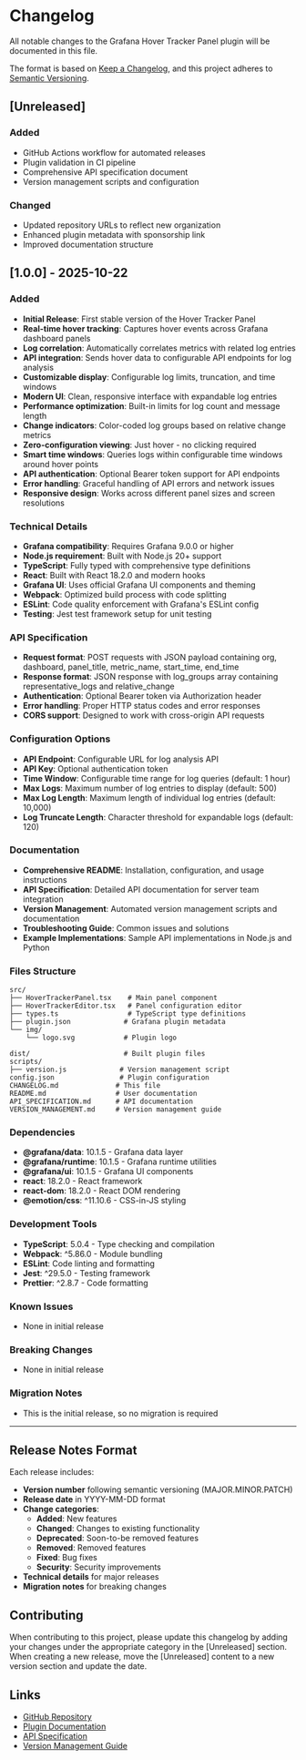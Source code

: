 # Changelog

All notable changes to the Grafana Hover Tracker Panel plugin will be documented in this file.

The format is based on [Keep a Changelog](https://keepachangelog.com/en/1.0.0/),
and this project adheres to [Semantic Versioning](https://semver.org/spec/v2.0.0.html).

## [Unreleased]

### Added
- GitHub Actions workflow for automated releases
- Plugin validation in CI pipeline
- Comprehensive API specification document
- Version management scripts and configuration

### Changed
- Updated repository URLs to reflect new organization
- Enhanced plugin metadata with sponsorship link
- Improved documentation structure

## [1.0.0] - 2025-10-22

### Added
- **Initial Release**: First stable version of the Hover Tracker Panel
- **Real-time hover tracking**: Captures hover events across Grafana dashboard panels
- **Log correlation**: Automatically correlates metrics with related log entries
- **API integration**: Sends hover data to configurable API endpoints for log analysis
- **Customizable display**: Configurable log limits, truncation, and time windows
- **Modern UI**: Clean, responsive interface with expandable log entries
- **Performance optimization**: Built-in limits for log count and message length
- **Change indicators**: Color-coded log groups based on relative change metrics
- **Zero-configuration viewing**: Just hover - no clicking required
- **Smart time windows**: Queries logs within configurable time windows around hover points
- **API authentication**: Optional Bearer token support for API endpoints
- **Error handling**: Graceful handling of API errors and network issues
- **Responsive design**: Works across different panel sizes and screen resolutions

### Technical Details
- **Grafana compatibility**: Requires Grafana 9.0.0 or higher
- **Node.js requirement**: Built with Node.js 20+ support
- **TypeScript**: Fully typed with comprehensive type definitions
- **React**: Built with React 18.2.0 and modern hooks
- **Grafana UI**: Uses official Grafana UI components and theming
- **Webpack**: Optimized build process with code splitting
- **ESLint**: Code quality enforcement with Grafana's ESLint config
- **Testing**: Jest test framework setup for unit testing

### API Specification
- **Request format**: POST requests with JSON payload containing org, dashboard, panel_title, metric_name, start_time, end_time
- **Response format**: JSON response with log_groups array containing representative_logs and relative_change
- **Authentication**: Optional Bearer token via Authorization header
- **Error handling**: Proper HTTP status codes and error responses
- **CORS support**: Designed to work with cross-origin API requests

### Configuration Options
- **API Endpoint**: Configurable URL for log analysis API
- **API Key**: Optional authentication token
- **Time Window**: Configurable time range for log queries (default: 1 hour)
- **Max Logs**: Maximum number of log entries to display (default: 500)
- **Max Log Length**: Maximum length of individual log entries (default: 10,000)
- **Log Truncate Length**: Character threshold for expandable logs (default: 120)

### Documentation
- **Comprehensive README**: Installation, configuration, and usage instructions
- **API Specification**: Detailed API documentation for server team integration
- **Version Management**: Automated version management scripts and documentation
- **Troubleshooting Guide**: Common issues and solutions
- **Example Implementations**: Sample API implementations in Node.js and Python

### Files Structure
```
src/
├── HoverTrackerPanel.tsx    # Main panel component
├── HoverTrackerEditor.tsx   # Panel configuration editor
├── types.ts                 # TypeScript type definitions
├── plugin.json             # Grafana plugin metadata
└── img/
    └── logo.svg            # Plugin logo

dist/                       # Built plugin files
scripts/
├── version.js             # Version management script
config.json                # Plugin configuration
CHANGELOG.md              # This file
README.md                 # User documentation
API_SPECIFICATION.md      # API documentation
VERSION_MANAGEMENT.md     # Version management guide
```

### Dependencies
- **@grafana/data**: 10.1.5 - Grafana data layer
- **@grafana/runtime**: 10.1.5 - Grafana runtime utilities
- **@grafana/ui**: 10.1.5 - Grafana UI components
- **react**: 18.2.0 - React framework
- **react-dom**: 18.2.0 - React DOM rendering
- **@emotion/css**: ^11.10.6 - CSS-in-JS styling

### Development Tools
- **TypeScript**: 5.0.4 - Type checking and compilation
- **Webpack**: ^5.86.0 - Module bundling
- **ESLint**: Code linting and formatting
- **Jest**: ^29.5.0 - Testing framework
- **Prettier**: ^2.8.7 - Code formatting

### Known Issues
- None in initial release

### Breaking Changes
- None in initial release

### Migration Notes
- This is the initial release, so no migration is required

---

## Release Notes Format

Each release includes:
- **Version number** following semantic versioning (MAJOR.MINOR.PATCH)
- **Release date** in YYYY-MM-DD format
- **Change categories**:
  - **Added**: New features
  - **Changed**: Changes to existing functionality
  - **Deprecated**: Soon-to-be removed features
  - **Removed**: Removed features
  - **Fixed**: Bug fixes
  - **Security**: Security improvements
- **Technical details** for major releases
- **Migration notes** for breaking changes

## Contributing

When contributing to this project, please update this changelog by adding your changes under the appropriate category in the [Unreleased] section. When creating a new release, move the [Unreleased] content to a new version section and update the date.

## Links

- [GitHub Repository](https://github.com/StandardRunbook/grafana-hover-plugin)
- [Plugin Documentation](https://github.com/StandardRunbook/grafana-hover-plugin#readme)
- [API Specification](https://github.com/StandardRunbook/grafana-hover-plugin/blob/main/API_SPECIFICATION.md)
- [Version Management Guide](https://github.com/StandardRunbook/grafana-hover-plugin/blob/main/VERSION_MANAGEMENT.md)
